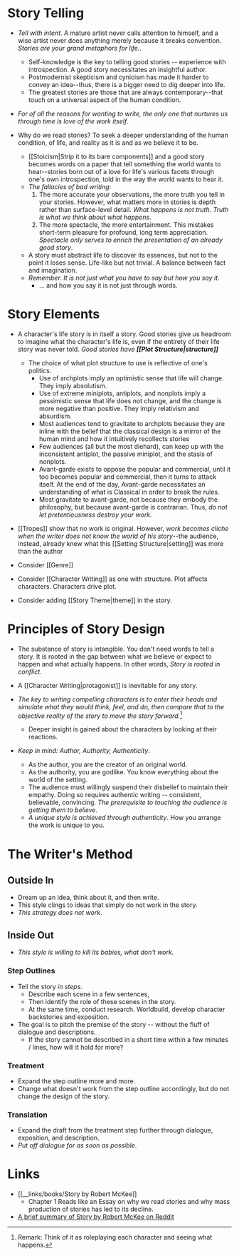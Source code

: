 # Story Telling
* *Tell with intent*. A mature artist never calls attention to himself, and a wise artist never does anything merely because it breaks convention. *Stories are your grand metaphors for life.*.
	* Self-knowledge is the key to telling good stories -- experience with introspection. A good story necessitates an insightful author.
	* Postmodernist skepticism and cynicism has made it harder to convey an idea--thus, there is a bigger need to dig deeper into life.
	* The greatest stories are those that are always contemporary--that touch on a universal aspect of the human condition.

* *For of all the reasons for wanting to write, the only one that nurtures us through time is love of the work itself*. 

* Why do we read stories? To seek a deeper understanding of the human condition, of life, and reality as it is and as we believe it to be.
	* [[Stoicism|Strip it to its bare components]] and a good story becomes words on a paper that tell something the world wants to hear--stories born out of a love for life's various facets through one's own introspection, told in the way the world wants to hear it.
	* *The fallacies of bad writing*: 
		1) The more accurate your observations, the more truth you tell in your stories. However, what matters more in stories is depth rather than surface-level detail.  *What happens is not truth. Truth is what we think about what happens*.
		2) The more spectacle, the more entertainment. This mistakes short-term pleasure for profound, long term appreciation. *Spectacle only serves to enrich the presentation of an already good story*. 
	* A story must abstract life to discover its essences, but not to the point it loses sense. Life-like but not trivial. A balance between fact and imagination.
	* *Remember. It is not just what you have to say but how you say it*.
		* ... and how you say it is not just through words.
# Story Elements
* A character's life story is in itself a story. Good stories give us headroom to imagine what the character's life is, even if the entirety of their life story was never told. *Good stories have **[[Plot Structure|structure]]***
	* The choice of what plot structure to use is reflective of one's politics.
		* Use of archplots imply an optimistic sense that life will change. They imply absolutism.
		* Use of extreme miniplots, antiplots, and nonplots imply a pessimistic sense that life does not change, and the change is more negative than positive. They imply relativism and absurdism.
		* Most audiences tend to gravitate to archplots because they are inline with the belief that the classical design is a mirror of the human mind and how it intuitively recollects stories
		* Few audiences (all but the most diehard), can keep up with the inconsistent antiplot, the passive miniplot, and the stasis of nonplots.
		* Avant-garde exists to oppose the popular and commercial, until it too becomes popular and commercial, then it turns to attack itself. At the end of the day, Avant-garde necessitates an understanding of what is Classical in order to break the rules.
		* Most gravitate to avant-garde, not because they embody the philosophy, but because avant-garde is contrarian. Thus, *do not let pretentiousness destroy your work.*

* [[Tropes]] show that no work is original. However, *work becomes cliche when the writer does not know the world of his story*--the audience, instead, already knew what this [[Setting Structure|setting]] was more than the author

* Consider [[Genre]]
* Consider [[Character Writing]] as one with structure. Plot affects characters. Characters drive plot.

* Consider adding [[Story Theme|theme]] in the story.

# Principles of Story Design
* The substance of story is intangible. You don't need words to tell a story. It is rooted in the gap between what we believe or expect to happen and what actually happens. In other words, *Story is rooted in conflict*.

* A [[Character Writing|protagonist]] is inevitable for any story.

* *The key to writing compelling characters is to enter their heads and simulate what they would think, feel, and do, then compare that to the objective reality of the story to move the story forward.*[^2] 
	* Deeper insight is gained about the characters by looking at their reactions.

* *Keep in mind: Author, Authority, Authenticity*.
	* As the author, you are the creator of an original world.
	* As the authority, you are godlike. You know everything about the world of the setting.
	* The audience must willingly suspend their disbelief to maintain their empathy. Doing so requires authentic writing -- consistent, believable, convincing. *The prerequisite to touching the audience is getting them to believe.*
	* *A unique style is achieved through authenticity*. How you arrange the work is unique to you.


[^2]: Remark: Think of it as roleplaying each character and seeing what happens. 

# The Writer's Method
## Outside In
* Dream up an idea, think about it, and then write.
* This style clings to ideas that simply do not work in the story. 
* *This strategy does not work*. 

## Inside Out 
* *This style is willing to kill its babies, what don't work.*
### Step Outlines
* Tell the story *in steps*. 
	* Describe each scene in a few sentences, 
	* Then identify the role of these scenes in the story.
	* At the same time, conduct research. Worldbuild, develop character backstories and exposition.
* The goal is to pitch the premise of the story -- without the fluff of dialogue and descriptions.
	* If the story cannot be described in a short time within a few minutes / lines, how will it hold for more?
### Treatment
* Expand the step outline more and more.
* Change what doesn't work from the step outline accordingly, but do not change the design of the story.
### Translation
* Expand the draft from the treatment step further through dialogue, exposition, and description.
* *Put off dialogue for as soon as possible*. 
# Links
* [[__links/books/Story by Robert McKee]]
	* Chapter 1 Reads like an Essay on why we read stories and why mass production of stories has led to its decline.
* [A brief summary of Story by Robert McKee on Reddit](https://www.reddit.com/r/Screenwriting/comments/ugwm3p/a_brief_summary_of_the_key_points_in_robert/)
